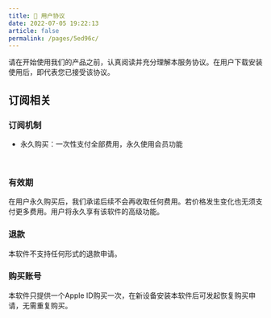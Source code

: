 ```yaml
---
title: 📝 用户协议
date: 2022-07-05 19:22:13
article: false
permalink: /pages/5ed96c/
---
```


请在开始使用我们的产品之前，认真阅读并充分理解本服务协议。在用户下载安装使用后，即代表您已接受该协议。

## 订阅相关

### 订阅机制


- 永久购买：一次性支付全部费用，永久使用会员功能


<br>



### 有效期

在用户永久购买后，我们承诺后续不会再收取任何费用。若价格发生变化也无须支付更多费用。用户将永久享有该软件的高级功能。

### 退款

本软件不支持任何形式的退款申请。

### 购买账号
本软件只提供一个Apple ID购买一次，在新设备安装本软件后可发起恢复购买申请，无需重复购买。
